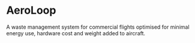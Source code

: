 # AeroLoop
A waste management system for commercial flights optimised for minimal energy use, hardware cost and weight added to aircraft.
